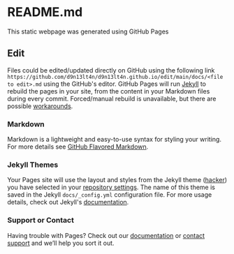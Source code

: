 # README.md

This static webpage was generated using GitHub Pages

## Edit

Files could be edited/updated directly on GitHub using the following link `https://github.com/d9n13lt4n/d9n13lt4n.github.io/edit/main/docs/<file to edit>.md` using the GitHub's editor. GitHub Pages will run [Jekyll](https://jekyllrb.com/) to rebuild the pages in your site, from the content in your Markdown files during every commit. Forced/manual rebuild is unavailable, but there are possible [workarounds](https://stackoverflow.com/questions/24098792/how-to-force-github-pages-build).

### Markdown

Markdown is a lightweight and easy-to-use syntax for styling your writing. For more details see [GitHub Flavored Markdown](https://guides.github.com/features/mastering-markdown/).

### Jekyll Themes

Your Pages site will use the layout and styles from the Jekyll theme ([hacker](https://github.com/pages-themes/hacker)) you have selected in your [repository settings](https://github.com/d9n13lt4n/d9n13lt4n.github.io/settings). The name of this theme is saved in the Jekyll `docs/_config.yml` configuration file. For more usage details, check out Jekyll's [documentation](https://jekyllrb.com/docs/).

### Support or Contact

Having trouble with Pages? Check out our [documentation](https://docs.github.com/categories/github-pages-basics/) or [contact support](https://support.github.com/contact) and we’ll help you sort it out.